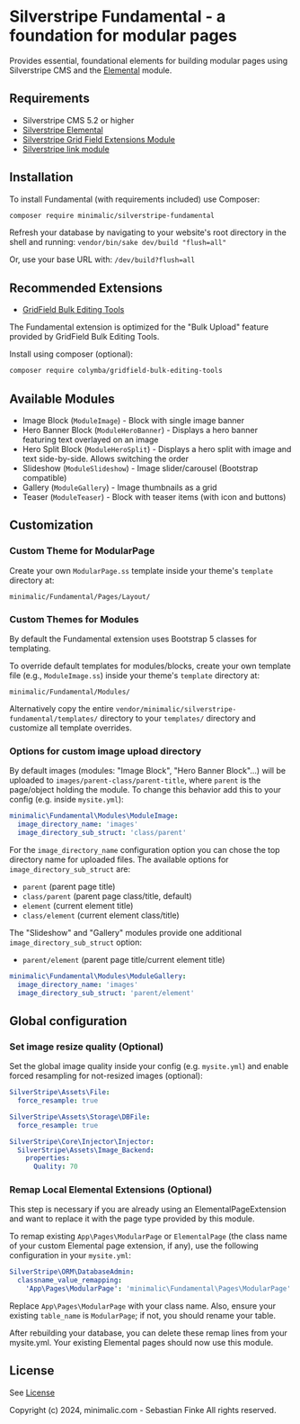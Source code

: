 # Silverstripe Fundamental - a foundation for modular pages

Provides essential, foundational elements for building modular pages using Silverstripe CMS and the [Elemental](https://github.com/silverstripe/silverstripe-elemental) module.


## Requirements

* Silverstripe CMS 5.2 or higher
* [Silverstripe Elemental](https://github.com/silverstripe/silverstripe-elemental)
* [Silverstripe Grid Field Extensions Module](https://github.com/symbiote/silverstripe-gridfieldextensions)
* [Silverstripe link module](https://github.com/silverstripe/silverstripe-linkfield)


## Installation

To install Fundamental (with requirements included) use Composer:

```sh
composer require minimalic/silverstripe-fundamental
```

Refresh your database by navigating to your website's root directory in the shell and running:
`vendor/bin/sake dev/build "flush=all"`

Or, use your base URL with:
`/dev/build?flush=all`


## Recommended Extensions

* [GridField Bulk Editing Tools](https://github.com/colymba/GridFieldBulkEditingTools)

The Fundamental extension is optimized for the "Bulk Upload" feature provided by GridField Bulk Editing Tools.

Install using composer (optional):
```sh
composer require colymba/gridfield-bulk-editing-tools
```


## Available Modules

- Image Block (`ModuleImage`) - Block with single image banner
- Hero Banner Block (`ModuleHeroBanner`) - Displays a hero banner featuring text overlayed on an image
- Hero Split Block (`ModuleHeroSplit`) - Displays a hero split with image and text side-by-side. Allows switching the order
- Slideshow (`ModuleSlideshow`) - Image slider/carousel (Bootstrap compatible)
- Gallery (`ModuleGallery`) - Image thumbnails as a grid
- Teaser (`ModuleTeaser`) - Block with teaser items (with icon and buttons)


## Customization

### Custom Theme for ModularPage

Create your own `ModularPage.ss` template inside your theme's `template` directory at:
```
minimalic/Fundamental/Pages/Layout/
```


### Custom Themes for Modules

By default the Fundamental extension uses Bootstrap 5 classes for templating.

To override default templates for modules/blocks, create your own template file (e.g., `ModuleImage.ss`) inside your theme's `template` directory at:

```
minimalic/Fundamental/Modules/
```

Alternatively copy the entire `vendor/minimalic/silverstripe-fundamental/templates/` directory to your `templates/` directory and customize all template overrides.


### Options for custom image upload directory

By default images (modules: "Image Block", "Hero Banner Block"...) will be uploaded to `images/parent-class/parent-title`, where `parent` is the page/object holding the module.
To change this behavior add this to your config (e.g. inside `mysite.yml`):

```yaml
minimalic\Fundamental\Modules\ModuleImage:
  image_directory_name: 'images'
  image_directory_sub_struct: 'class/parent'
```

For the `image_directory_name` configuration option you can chose the top directory name for uploaded files.
The available options for `image_directory_sub_struct` are:
- `parent` (parent page title)
- `class/parent` (parent page class/title, default)
- `element` (current element title)
- `class/element` (current element class/title)

The "Slideshow" and "Gallery" modules provide one additional `image_directory_sub_struct` option:
- `parent/element` (parent page title/current element title)

```yaml
minimalic\Fundamental\Modules\ModuleGallery:
  image_directory_name: 'images'
  image_directory_sub_struct: 'parent/element'
```


## Global configuration

### Set image resize quality (Optional)

Set the global image quality inside your config (e.g. `mysite.yml`) and enable forced resampling for not-resized images (optional):

```yaml
SilverStripe\Assets\File:
  force_resample: true

SilverStripe\Assets\Storage\DBFile:
  force_resample: true

SilverStripe\Core\Injector\Injector:
  SilverStripe\Assets\Image_Backend:
    properties:
      Quality: 70
```


### Remap Local Elemental Extensions (Optional)

This step is necessary if you are already using an ElementalPageExtension and want to replace it with the page type provided by this module.

To remap existing `App\Pages\ModularPage` or `ElementalPage` (the class name of your custom Elemental page extension, if any), use the following configuration in your `mysite.yml`:

```yaml
SilverStripe\ORM\DatabaseAdmin:
  classname_value_remapping:
    'App\Pages\ModularPage': 'minimalic\Fundamental\Pages\ModularPage'
```

Replace `App\Pages\ModularPage` with your class name. Also, ensure your existing `table_name` is `ModularPage`; if not, you should rename your table.

After rebuilding your database, you can delete these remap lines from your mysite.yml. Your existing Elemental pages should now use this module.


## License

See [License](LICENSE)

Copyright (c) 2024, minimalic.com - Sebastian Finke
All rights reserved.
